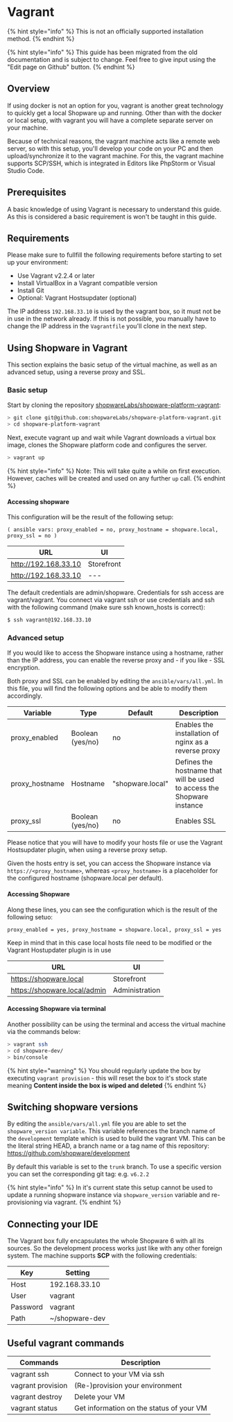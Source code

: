 # Vagrant

{% hint style="info" %}
This is not an officially supported installation method. 
{% endhint %}

{% hint style="info" %}
This guide has been migrated from the old documentation and is subject to change. Feel free to give input using the "Edit page on Github" button.
{% endhint %}

## Overview

If using docker is not an option for you, vagrant is another great technology to quickly get a local Shopware up and 
running. Other than with the docker or local setup, with vagrant you will have a complete separate server on your 
machine.

Because of technical reasons, the vagrant machine acts like a remote web server, so with this setup, you'll develop 
your code on your PC and then upload/synchronize it to the vagrant machine. For this, the vagrant machine supports 
SCP/SSH, which is integrated in Editors like PhpStorm or Visual Studio Code.

## Prerequisites

A basic knowledge of using Vagrant is necessary to understand this guide. As this is considered a basic requirement
is won't be taught in this guide. 

## Requirements

Please make sure to fullfill the following requirements before starting to set up your environment:
* Use Vagrant v2.2.4 or later
* Install VirtualBox in a Vagrant compatible version
* Install Git
* Optional: Vagrant Hostsupdater (optional)

The IP address `192.168.33.10` is used by the vagrant box, so it must not be in use in the network already. 
If this is not possible, you manually have to change the IP address in the `Vagrantfile` you'll clone in the next step.

## Using Shopware in Vagrant

This section explains the basic setup of the virtual machine, as well as an advanced setup, using a reverse proxy 
and SSL.

### Basic setup

Start by cloning the repository [shopwareLabs/shopware-platform-vagrant](https://github.com/shopwareLabs/shopware-platform-vagrant):

```bash
> git clone git@github.com:shopwareLabs/shopware-platform-vagrant.git
> cd shopware-platform-vagrant
```

Next, execute vagrant up and wait while Vagrant downloads a virtual box image, clones the Shopware platform code 
and configures the server.

```bash
> vagrant up
```

{% hint style="info" %}
Note: This will take quite a while on first execution. However, caches will be created and used on any further `up` call.
{% endhint %}

#### Accessing shopware

This configuration will be the result of the following setup:
```text
( ansible vars: proxy_enabled = no, proxy_hostname = shopware.local, proxy_ssl = no )
```

| URL | UI | 
| --- | --- | 
| http://192.168.33.10 | Storefront | 
| http://192.168.33.10 | --- | 

The default credentials are admin/shopware. Credentials for ssh access are vagrant/vagrant.
You connect via vagrant ssh or use credentials and ssh with the following command 
(make sure ssh known_hosts is correct):

```bash
$ ssh vagrant@192.168.33.10
```

### Advanced setup

If you would like to access the Shopware instance using a hostname, rather than the IP address, you can enable the 
reverse proxy and - if you like - SSL encryption.

Both proxy and SSL can be enabled by editing the `ansible/vars/all.yml`. In this file, you will find the following 
options and be able to modify them accordingly.

| Variable | Type | Default | Description |
| --- | --- | --- | --- |
| proxy_enabled | Boolean (yes/no) | no | Enables the installation of nginx as a reverse proxy |
| proxy_hostname | Hostname | "shopware.local" | Defines the hostname that will be used to access the Shopware instance |
| proxy_ssl | Boolean (yes/no) | no | Enables SSL |

Please notice that you will have to modify your hosts file or use the Vagrant Hostsupdater plugin, when using a 
reverse proxy setup.

Given the hosts entry is set, you can access the Shopware instance via `https://<proxy_hostname>`, whereas 
`<proxy_hostname>` is a placeholder for the configured hostname (shopware.local per default).

#### Accessing Shopware

Along these lines, you can see the configuration which is the result of the following setuo:

```text
proxy_enabled = yes, proxy_hostname = shopware.local, proxy_ssl = yes
```

Keep in mind that in this case local hosts file need to be modified or the Vagrant Hostupdater plugin is in use

| URL | UI | 
| --- | --- | 
| https://shopware.local | Storefront | 
| https://shopware.local/admin | Administration | 

#### Accessing Shopware via terminal

Another possibility can be using the terminal and access the virtual machine via the commands below:

```bash
> vagrant ssh
> cd shopware-dev/
> bin/console
```

{% hint style="warning" %}
You should regularly update the box by executing `vagrant provision` - this will reset the box to it's stock
state meaning **Content inside the box is wiped and deleted**
{% endhint %}

## Switching shopware versions

By editing the `ansible/vars/all.yml` file you are able to set the `shopware_version variable`. 
This variable references the branch name of the `development` template which is used to build the vagrant VM. 
This can be the literal string HEAD, a branch name or a tag name of this repository: 
https://github.com/shopware/development

By default this variable is set to the `trunk` branch. To use a specific version you can set the corresponding 
git tag: e.g. `v6.2.2`

{% hint style="info" %}
In it's current state this setup cannot be used to update a running shopware instance via `shopware_version`
variable and re-provisioning via vagrant.
{% endhint %}

## Connecting your IDE

The Vagrant box fully encapsulates the whole Shopware 6 with all its sources. So the development process works just 
like with any other foreign system. The machine supports **SCP** with the following credentials:

| Key | Setting | 
| --- | --- | 
| Host | 192.168.33.10 | 
| User | vagrant | 
| Password | vagrant | 
| Path | ~/shopware-dev |

## Useful vagrant commands

| Commands | Description | 
| --- | --- | 
| vagrant ssh | Connect to your VM via ssh | 
| vagrant provision | (Re-)provision your environment | 
| vagrant destroy | Delete your VM | 
| vagrant status | Get information on the status of your VM |



